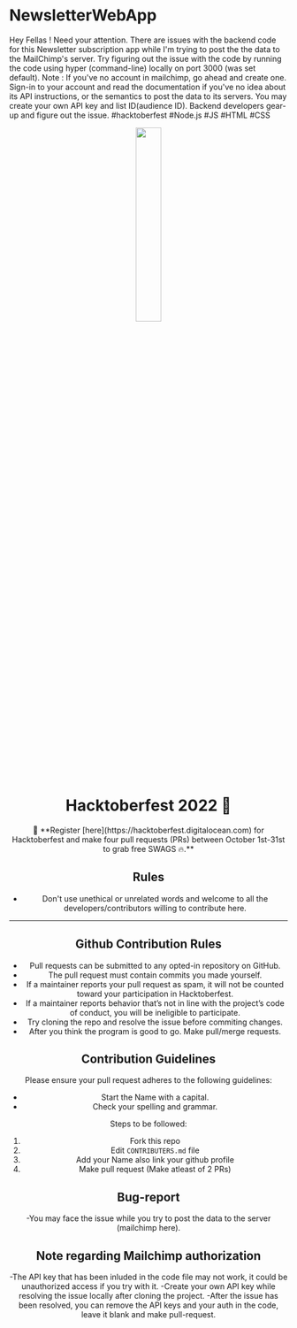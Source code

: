 # NewsletterWebApp
Hey Fellas ! Need your attention. There are issues with the backend code for this Newsletter subscription app while I'm trying to post the the data to the MailChimp's server. Try figuring out the issue with the code by running the code using hyper (command-line) locally on port 3000 (was set default). Note : If you've no account in mailchimp, go ahead and create one. Sign-in to your account and read the documentation if you've no idea about its API instructions, or the semantics to post the data to its servers. You may create your own API key and list ID(audience ID). Backend developers gear-up and figure out the issue.   #hacktoberfest #Node.js #JS #HTML #CSS 









<p align="center">
    <a href="https://hacktoberfest.digitalocean.com/">
        <img src="https://pbs.twimg.com/profile_images/1567906020831150081/oJ7mKaaj_400x400.jpg" width="30%">
    </a>
</p>

<h1 align="center"> Hacktoberfest 2022 🎉</h1>

<div align="center">
📢 **Register [here](https://hacktoberfest.digitalocean.com) for Hacktoberfest and make four pull requests (PRs) between October 1st-31st to grab free SWAGS 🔥.**










## Rules

- Don't use unethical or unrelated words and welcome to all the developers/contributors willing to contribute here.

---










## Github Contribution Rules
- Pull requests can be submitted to any opted-in repository on GitHub.
- The pull request must contain commits you made yourself.
- If a maintainer reports your pull request as spam, it will not be counted toward your participation in Hacktoberfest.
- If a maintainer reports behavior that’s not in line with the project’s code of conduct, you will be ineligible to participate.
- Try cloning the repo and resolve the issue before commiting changes.
- After you think the program is good to go. Make pull/merge requests.


##  Contribution Guidelines

Please ensure your pull request adheres to the following guidelines:

- Start the Name with a capital.
- Check your spelling and grammar.

Steps to be followed:
1. Fork this repo
2. Edit `CONTRIBUTERS.md` file
3. Add your Name also link your github profile
4. Make pull request (Make atleast of 2 PRs)




## Bug-report
-You may face the issue while you try to post the data to the server (mailchimp here).


## Note regarding Mailchimp authorization
-The API key that has been inluded in the code file may not work, it could be unauthorized access if you try with it.
-Create your own API key while resolving the issue locally after cloning the project.
-After the issue has been resolved, you can remove the API keys and your auth in the code, leave it blank and make pull-request.
</div>
